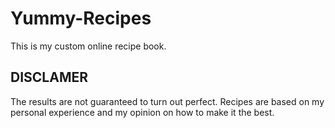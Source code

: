 # Yummy-Recipes
This is my custom online recipe book.

## DISCLAMER
The results are not guaranteed to turn out perfect. Recipes are based on my personal experience and my opinion on how to make it the best.

